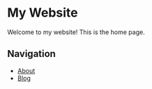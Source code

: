 # My Website

Welcome to my website! This is the home page.

## Navigation

- [About](about.md)
- [Blog](blog.md)
